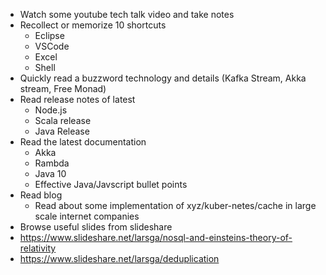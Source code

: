 * Watch some youtube tech talk video and take notes
* Recollect or memorize 10 shortcuts
  * Eclipse
  * VSCode
  * Excel
  * Shell
* Quickly read a buzzword technology and details (Kafka Stream, Akka stream, Free Monad)
* Read release notes of latest
  * Node.js
  * Scala release
  * Java Release
* Read the latest documentation
  * Akka
  * Rambda
  * Java 10
  * Effective Java/Javscript bullet points
* Read blog
  * Read about some implementation of xyz/kuber-netes/cache in large scale internet companies
* Browse useful slides from slideshare
 * https://www.slideshare.net/larsga/nosql-and-einsteins-theory-of-relativity
 * https://www.slideshare.net/larsga/deduplication